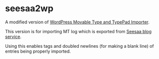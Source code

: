 # seesaa2wp

A modified version of [WordPress Movable Type and TypePad Importer](https://wordpress.org/plugins/movabletype-importer/).

This version is for importing MT log which is exported from [Seesaa blog service](http://blog.seesaa.jp/).

Using this enables tags and doubled newlines (for making a blank line) of entries being properly imported.
